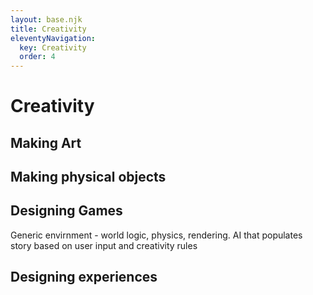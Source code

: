 ```yaml
---
layout: base.njk
title: Creativity
eleventyNavigation:
  key: Creativity
  order: 4
---
```


# Creativity

## Making Art

## Making physical objects

## Designing Games

Generic envirnment - world logic, physics, rendering. 
AI that populates story based on user input and creativity rules

## Designing experiences 